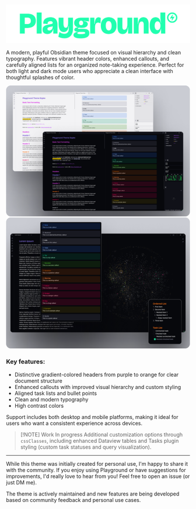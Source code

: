 ![playground_header](/docs/docs_header.png)

A modern, playful Obsidian theme focused on visual hierarchy and clean typography. Features vibrant header colors, enhanced callouts, and carefully aligned lists for an organized note-taking experience. Perfect for both light and dark mode users who appreciate a clean interface with thoughtful splashes of color.

![theme_screenshot_02](/docs/screenshot02.png)
![theme_screenshot_01](/docs/screenshot01.png)

### Key features:
- Distinctive gradient-colored headers from purple to orange for clear document structure
- Enhanced callouts with improved visual hierarchy and custom styling
- Aligned task lists and bullet points
- Clean and modern typography 
- High contrast colors

Support includes both desktop and mobile platforms, making it ideal for users who want a consistent experience across devices.

> [!NOTE] Work In progress
> Additional customization options through `cssClasses`, including enhanced Dataview tables and Tasks plugin styling (custom task statuses and query visualization).

---

While this theme was initially created for personal use, I'm happy to share it with the community. If you enjoy using Playground or have suggestions for improvements, I'd really love to hear from you! Feel free to open an issue (or just DM me).

The theme is actively maintained and new features are being developed based on community feedback and personal use cases.